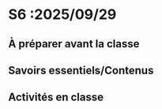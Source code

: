 # S6 :<!-- varexp:begin S6 -->2025/09/29<!-- varexp:end --> 

## À préparer avant la classe


## Savoirs essentiels/Contenus

## Activités en classe

